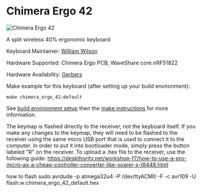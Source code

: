 # Chimera Ergo 42

![Chimera Ergo 42](https://imgur.com/Yasp0s6)

A split wireless 40% ergonomic keyboard 

Keyboard Maintainer: [William Wilson](https://github.com/GlenPickle)  


Hardware Supported: Chimera Ergo PCB, WaveShare core nRF51822

Hardware Availability: [Gerbers](https://github.com/GlenPickle/Chimera/tree/master/ergo/gerbers)

Make example for this keyboard (after setting up your build environment):

    make chimera_ergo_42:default

See [build environment setup](https://docs.qmk.fm/build_environment_setup.html) then the [make instructions](https://docs.qmk.fm/make_instructions.html) for more information.

The keymap is flashed directly to the receiver, not the keyboard itself. If you make any changes to the keymap, they will need to be flashed to the receiver using the same micro USB port that is used to connect it to the computer. In order to put it into bootloader mode, simply press the button labeled "R" on the receiver. To upload a .hex file to the receiver, use the following guide: https://deskthority.net/workshop-f7/how-to-use-a-pro-micro-as-a-cheap-controller-converter-like-soarer-s-t8448.html

how to flash
sudo avrdude -p atmega32u4 -P /dev/ttyACM0 -F -c avr109 -U flash:w:chimera_ergo_42_default.hex
